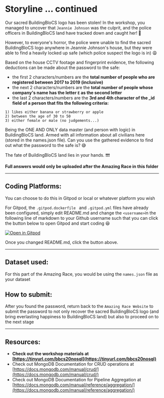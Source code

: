 # Storyline ... continued

Our sacred BuildingBloCS logo has been stolen! In the workshop, you managed to uncover that `Jeannie Johnson` was the culprit, and the police officers in BuildingBloCS land have tracked down and caught her! :grimacing:

However, to everyone's horror, the police were unable to find the sacred BuildingBloCS logo anywhere in Jeannie Johnson's house, but they were able to find a heavily locked up safe (which police suspect the logo is in) :weary:

Based on the house CCTV footage and fingerprint evidence, the following deductions can be made about the password to the safe:
- the first 2 characters/numbers are the **total number of people who are registered between 2017 to 2019 (inclusive)**
- the next 2 characters/numbers are the **total number of people whose company's name has the letter `E` as the second letter**
- the last 2 characters/numbers are the **3rd and 4th character of the _id field of a person that fits the following criteria:**
```
1) likes either banana or strawberry or apple
2) between the age of 30 to 50
3) either female or male (no judgements...)
```

Being the ONE AND ONLY data master (and person with logic) in BuildingBloCS land. Armed with all information about all civilians here (stored in the names.json file). Can you use the gathered evidence to find out what the password to the safe is? :sweat_smile:

The fate of BuildingBloCS land lies in your hands. :exclamation::exclamation::exclamation:

**Full answers would only be uploaded after the Amazing Race in this folder**

---

## Coding Platforms:

You can choose to do this in Gitpod or local or whatever platform you wish

For Gitpod, the `.gitpod.dockerfile ` and `.gitpod.yml` files have already been configured, simply edit README.md and change the `<username>`in the following line of markdown to your Github username such that you can click the button below to open Gitpod and start coding :laughing:

[![Open in Gitpod](https://gitpod.io/button/open-in-gitpod.svg)](https://gitpod.io/#https://github.com/joelleoqiyi/BBCS-X-NoSQL)

Once you changed README.md, click the button above.

---

## Dataset used:

For this part of the Amazing Race, you would be using the `names.json` file as your dataset

## How to submit:

After you found the password, return back to the `Amazing Race Website` to submit the password to not only recover the sacred BuildingBloCS logo (and bring everlasting happiness to BuildingBloCS land) but also to proceed on to the next stage

---

## Resources:

- **Check out the workshop materials at [https://tinyurl.com/bbcs20nosql](https://tinyurl.com/bbcs20nosql)**
- Check out MongoDB Documentation for CRUD operations at [https://docs.mongodb.com/manual/crud/](https://docs.mongodb.com/manual/crud/)
- Check out MongoDB Documentation for Pipeline Aggregation at [https://docs.mongodb.com/manual/reference/aggregation/](https://docs.mongodb.com/manual/reference/aggregation/)
